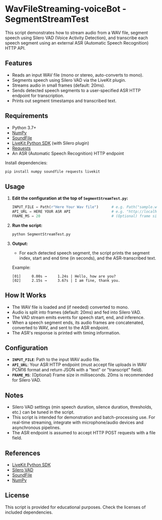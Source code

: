 # WavFileStreaming-voiceBot - SegmentStreamTest

This script demonstrates how to stream audio from a WAV file, segment speech using Silero VAD (Voice Activity Detection), and transcribe each speech segment using an external ASR (Automatic Speech Recognition) HTTP API.

## Features

- Reads an input WAV file (mono or stereo, auto-converts to mono).
- Segments speech using Silero VAD via the LiveKit plugin.
- Streams audio in small frames (default: 20ms).
- Sends detected speech segments to a user-specified ASR HTTP endpoint for transcription.
- Prints out segment timestamps and transcribed text.

## Requirements

- Python 3.7+
- [NumPy](https://numpy.org/)
- [SoundFile](https://pysoundfile.readthedocs.io/en/latest/)
- [LiveKit Python SDK](https://github.com/livekit/client-sdk-python) (with Silero plugin)
- [Requests](https://requests.readthedocs.io/en/latest/)
- An ASR (Automatic Speech Recognition) HTTP endpoint

Install dependencies:
```bash
pip install numpy soundfile requests livekit
```

## Usage

1. **Edit the configuration at the top of `SegmentStreamTest.py`:**
    ```python
    INPUT_FILE = Path(r"Here Your Wav file")      # e.g. Path("sample.wav")
    API_URL = HERE YOUR ASR API                   # e.g. "http://localhost:5000/asr"
    FRAME_MS = 20                                 # (Optional) frame size in ms, default is 20
    ```

2. **Run the script:**
    ```bash
    python SegmentStreamTest.py
    ```

3. **Output:**
    - For each detected speech segment, the script prints the segment index, start and end time (in seconds), and the ASR-transcribed text.

    Example:
    ```
    [01]     0.00s →     1.24s | Hello, how are you?
    [02]     2.15s →     3.67s | I am fine, thank you.
    ```

## How It Works

- The WAV file is loaded and (if needed) converted to mono.
- Audio is split into frames (default: 20ms) and fed into Silero VAD.
- The VAD stream emits events for speech start, end, and inference.
- When a speech segment ends, its audio frames are concatenated, converted to WAV, and sent to the ASR endpoint.
- The ASR's response is printed with timing information.

## Configuration

- **`INPUT_FILE`**: Path to the input WAV audio file.
- **`API_URL`**: Your ASR HTTP endpoint (must accept file uploads in WAV PCM16 format and return JSON with a "text" or "transcript" field).
- **`FRAME_MS`**: (Optional) Frame size in milliseconds. 20ms is recommended for Silero VAD.

## Notes

- Silero VAD settings (min speech duration, silence duration, thresholds, etc.) can be tuned in the script.
- This script is intended for demonstration and batch-processing use. For real-time streaming, integrate with microphone/audio devices and asynchronous pipelines.
- The ASR endpoint is assumed to accept HTTP POST requests with a file field.

## References

- [LiveKit Python SDK](https://github.com/livekit/client-sdk-python)
- [Silero VAD](https://github.com/snakers4/silero-vad)
- [SoundFile](https://pysoundfile.readthedocs.io/en/latest/)
- [NumPy](https://numpy.org/)

## License

This script is provided for educational purposes. Check the licenses of included dependencies.
